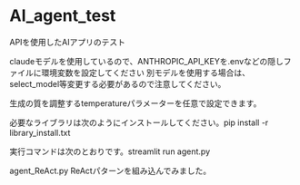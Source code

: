 # AI_agent_test
APIを使用したAIアプリのテスト

claudeモデルを使用しているので、ANTHROPIC_API_KEYを.envなどの隠しファイルに環境変数を設定してください
別モデルを使用する場合は、select_model等変更する必要があるので注意してください。

生成の質を調整するtemperatureパラメーターを任意で設定できます。

必要なライブラリは次のようにインストールしてください。pip install -r library_install.txt

実行コマンドは次のとおりです。streamlit run agent.py

agent_ReAct.py
ReActパターンを組み込んでみました。
